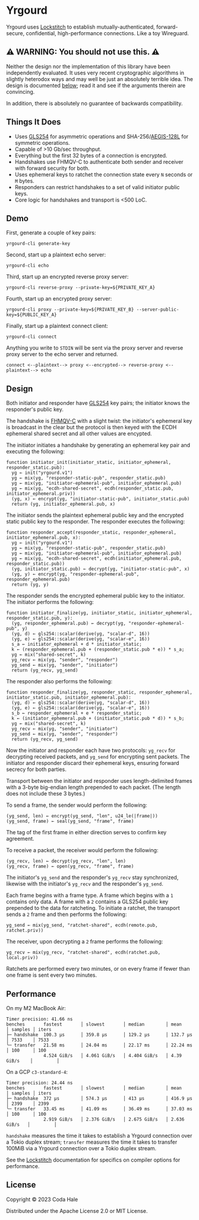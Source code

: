# Yrgourd

Yrgourd uses [Lockstitch][] to establish mutually-authenticated, forward-secure, confidential,
high-performance connections. Like a toy Wireguard.

[Lockstitch]: https://github.com/codahale/lockstitch

## ⚠️ WARNING: You should not use this. ⚠️

Neither the design nor the implementation of this library have been independently evaluated. It uses
very recent cryptographic algorithms in slightly heterodox ways and may well be just an absolutely
terrible idea. The design is documented [below](#design); read it and see if the arguments therein
are convincing.

In addition, there is absolutely no guarantee of backwards compatibility.

## Things It Does

* Uses [GLS254][] for asymmetric operations and SHA-256/[AEGIS-128L][] for symmetric
  operations.
* Capable of >10 Gb/sec throughput.
* Everything but the first 32 bytes of a connection is encrypted.
* Handshakes use FHMQV-C to authenticate both sender and receiver with forward security for both.
* Uses ephemeral keys to ratchet the connection state every `N` seconds or `M` bytes.
* Responders can restrict handshakes to a set of valid initiator public keys.
* Core logic for handshakes and transport is <500 LoC.

[GLS254]: https://eprint.iacr.org/2023/1688
[AEGIS-128L]: https://www.ietf.org/archive/id/draft-irtf-cfrg-aegis-aead-06.html

## Demo

First, generate a couple of key pairs:

```shell
yrgourd-cli generate-key
```

Second, start up a plaintext echo server:

```shell
yrgourd-cli echo
```

Third, start up an encrypted reverse proxy server:

```shell
yrgourd-cli reverse-proxy --private-key=${PRIVATE_KEY_A}
```

Fourth, start up an encrypted proxy server:

```shell
yrgourd-cli proxy --private-key=${PRIVATE_KEY_B} --server-public-key=${PUBLIC_KEY_A}
```

Finally, start up a plaintext connect client:

```shell
yrgourd-cli connect
```

Anything you write to `STDIN` will be sent via the proxy server and reverse proxy server to the echo
server and returned.

```text
connect <--plaintext--> proxy <--encrypted--> reverse-proxy <--plaintext--> echo
```

## Design

Both initiator and responder have [GLS254][] key pairs; the initiator knows the responder's public
key.

The handshake is [FHMQV-C][] with a slight twist: the initiator's ephemeral key is broadcast in the
clear but the protocol is then keyed with the ECDH ephemeral shared secret and all other values are
encypted.

[FHMQV-C]: https://eprint.iacr.org/2009/408.pdf

The initiator initiates a handshake by generating an ephemeral key pair and executing the following:

```text
function initiator_init(initiator_static, initiator_ephemeral, responder_static.pub):
  yg ← init("yrgourd.v1")
  yg ← mix(yg, "responder-static-pub", responder_static.pub)
  yg ← mix(yg, "initiator-ephemeral-pub", initiator_ephemeral.pub)
  yg ← mix(yg, "ecdh-shared-secret", ecdh(responder_static.pub, initiator_ephemeral.priv))
  (yg, x) ← encrypt(yg, "initiator-static-pub", initiator_static.pub)
  return (yg, initiator_ephemeral.pub, x)
```

The initiator sends the plaintext ephemeral public key and the encrypted static public key to the
responder. The responder executes the following:

```text
function responder_accept(responder_static, responder_ephemeral, initiator_ephemeral.pub, x):
  yg ← init("yrgourd.v1")
  yg ← mix(yg, "responder-static-pub", responder_static.pub)
  yg ← mix(yg, "initiator-ephemeral-pub", initiator_ephemeral.pub)
  yg ← mix(yg, "ecdh-shared-secret", ecdh(initiator_ephemeral.pub, responder_static.pub))
  (yg, initiator_static.pub) ← decrypt(yg, "initiator-static-pub", x)
  (yg, y) ← encrypt(yg, "responder-ephemeral-pub", responder_ephemeral.pub)
  return (yg, y)
```

The responder sends the encrypted ephemeral public key to the initiator. The initiator performs the
following:

```text
function initiator_finalize(yg, initiator_static, initiator_ephemeral, responder_static.pub, y):
  (yg, responder_ephemeral.pub) ← decrypt(yg, "responder-ephemeral-pub", y)
  (yg, d) ← gls254::scalar(derive(yg, "scalar-d", 16))
  (yg, e) ← gls254::scalar(derive(yg, "scalar-e", 16))
  s_a ← initiator_ephemeral + d * initiator_static;
  k ← (responder_ephemeral.pub + (responder_static.pub * e)) * s_a;
  yg ← mix("shared-secret", k)
  yg_recv ← mix(yg, "sender", "responder")
  yg_send ← mix(yg, "sender", "initiator")
  return (yg_recv, yg_send)
```

The responder also performs the following:

```text
function responder_finalize(yg, responder_static, responder_ephemeral, initiator_static.pub, initiator_ephemeral.pub):
  (yg, d) ← gls254::scalar(derive(yg, "scalar-d", 16))
  (yg, e) ← gls254::scalar(derive(yg, "scalar-e", 16))
  s_b ← responder_ephemeral + e * responder_static;
  k ← (initiator_ephemeral.pub + (initiator_static.pub * d)) * s_b;
  yg ← mix("shared-secret", k)
  yg_recv ← mix(yg, "sender", "initiator")
  yg_send ← mix(yg, "sender", "responder")
  return (yg_recv, yg_send)
```

Now the initiator and responder each have two protocols: `yg_recv` for decrypting received packets,
and `yg_send` for encrypting sent packets. The initiator and responder discard their ephemeral keys,
ensuring forward secrecy for both parties.

Transport between the initiator and responder uses length-delimited frames with a 3-byte big-endian
length prepended to each packet. (The length does not include these 3 bytes.)

To send a frame, the sender would perform the following:

```text
(yg_send, len) ← encrypt(yg_send, "len", u24_le(|frame|))
(yg_send, frame) ← seal(yg_send, "frame", frame)
```

 The tag of the first frame in either direction serves to confirm key agreement.

To receive a packet, the receiver would perform the following:

```text
(yg_recv, len) ← decrypt(yg_recv, "len", len)
(yg_recv, frame) ← open(yg_recv, "frame", frame)
```

The initiator's `yg_send` and the responder's `yg_recv` stay synchronized, likewise with the
initiator's `yg_recv` and the responder's `yg_send`.

Each frame begins with a frame type. A frame which begins with a `1` contains only data. A frame
with a `2` contains a GLS254 public key prepended to the data for ratcheting. To initiate a ratchet,
the transport sends a `2` frame and then performs the following:

```text
yg_send ← mix(yg_send, "ratchet-shared", ecdh(remote.pub, ratchet.priv))
```

The receiver, upon decrypting a `2` frame performs the following:

```text
yg_recv ← mix(yg_recv, "ratchet-shared", ecdh(ratchet.pub, local.priv))
```

Ratchets are performed every two minutes, or on every frame if fewer than one frame is sent every
two minutes.

## Performance

On my M2 MacBook Air:

```text
Timer precision: 41.66 ns
benches       fastest       │ slowest       │ median        │ mean          │ samples │ iters
├─ handshake  100.3 µs      │ 359.8 µs      │ 129.2 µs      │ 132.7 µs      │ 7533    │ 7533
╰─ transfer   21.58 ms      │ 24.04 ms      │ 22.17 ms      │ 22.24 ms      │ 100     │ 100
              4.524 GiB/s   │ 4.061 GiB/s   │ 4.404 GiB/s   │ 4.39 GiB/s    │         │
```

On a GCP `c3-standard-4`:

```text
Timer precision: 24.44 ns
benches       fastest       │ slowest       │ median        │ mean          │ samples │ iters
├─ handshake  372 µs        │ 574.3 µs      │ 413 µs        │ 416.9 µs      │ 2399    │ 2399
╰─ transfer   33.45 ms      │ 41.09 ms      │ 36.49 ms      │ 37.03 ms      │ 100     │ 100
              2.919 GiB/s   │ 2.376 GiB/s   │ 2.675 GiB/s   │ 2.636 GiB/s   │         │
```

`handshake` measures the time it takes to establish a Yrgourd connection over a Tokio duplex stream;
`transfer` measures the time it takes to transfer 100MiB via a Yrgourd connection over a Tokio
duplex stream.

See the [Lockstitch][] documentation for specifics on compiler options for performance.

## License

Copyright © 2023 Coda Hale

Distributed under the Apache License 2.0 or MIT License.
